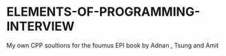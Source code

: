 # ELEMENTS-OF-PROGRAMMING-INTERVIEW
My own CPP soultions for the foumus EPI book by Adnan , Tsung and Amit 

